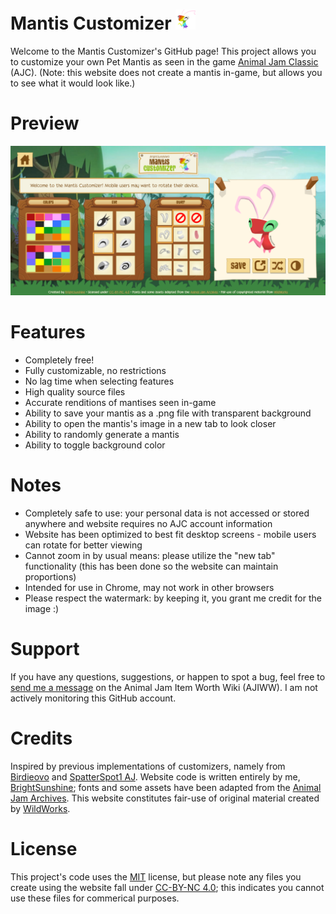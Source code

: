 # Mantis Customizer ![Rainbow Mantis](https://github.com/ajc-pet-customizers/mantis/blob/main/misc_assets/favicon-32x32.png)
Welcome to the Mantis Customizer's GitHub page! This project allows you to customize your own Pet Mantis as seen in the game [Animal Jam Classic](https://classic.animaljam.com/en) (AJC). (Note: this website does not create a mantis in-game, but allows you to see what it would look like.)

# Preview
![Preview](https://github.com/ajc-pet-customizers/mantis/blob/main/misc_assets/mantis%20customizer%20preview.PNG)

# Features
* Completely free!
* Fully customizable, no restrictions
* No lag time when selecting features
* High quality source files
* Accurate renditions of mantises seen in-game
* Ability to save your mantis as a .png file with transparent background
* Ability to open the mantis's image in a new tab to look closer
* Ability to randomly generate a mantis
* Ability to toggle background color

# Notes
* Completely safe to use: your personal data is not accessed or stored anywhere and website requires no AJC account information
* Website has been optimized to best fit desktop screens - mobile users can rotate for better viewing
* Cannot zoom in by usual means: please utilize the "new tab" functionality (this has been done so the website can maintain proportions)
* Intended for use in Chrome, may not work in other browsers
* Please respect the watermark: by keeping it, you grant me credit for the image :)

# Support
If you have any questions, suggestions, or happen to spot a bug, feel free to [send me a message](https://aj-item-worth.fandom.com/wiki/Message_Wall:BrightSunshine) on the Animal Jam Item Worth Wiki (AJIWW). I am not actively monitoring this GitHub account.

# Credits
Inspired by previous implementations of customizers, namely from [Birdieovo](https://aj-item-worth.fandom.com/wiki/User:Birdieovo) and [SpatterSpot1 AJ](https://aj-item-worth.fandom.com/wiki/User:SpatterSpot1_AJ%27s_other_ac_bc_she_frogot_her_login). Website code is written entirely by me, [BrightSunshine](https://aj-item-worth.fandom.com/wiki/User:BrightSunshine); fonts and some assets have been adapted from the [Animal Jam Archives](https://www.animaljamarchives.com/). This website constitutes fair-use of original material created by [WildWorks](https://www.wildworks.com/).

# License
This project's code uses the [MIT](https://choosealicense.com/licenses/mit/) license, but please note any files you create using the website fall under [CC-BY-NC 4.0](https://creativecommons.org/licenses/by-nc/4.0/); this indicates you cannot use these files for commerical purposes.
